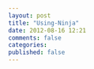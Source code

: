 ```yaml
---
layout: post
title: "Using-Ninja"
date: 2012-08-16 12:21
comments: false
categories: 
published: false
---
```

